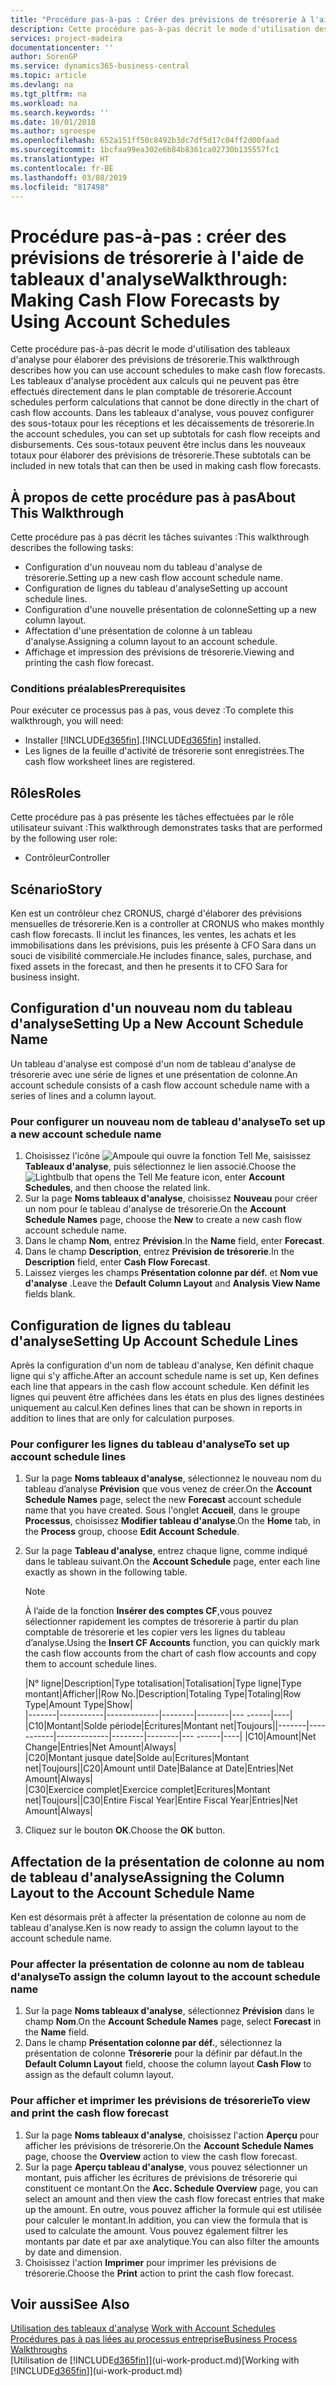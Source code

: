 ```yaml
---
title: "Procédure pas-à-pas : Créer des prévisions de trésorerie à l'aide des tableaux d'analyse | Microsoft Docs"
description: Cette procédure pas-à-pas décrit le mode d'utilisation des tableaux d'analyse pour élaborer des prévisions de trésorerie. Les tableaux d'analyse procèdent aux calculs qui ne peuvent pas être effectués directement dans le plan comptable de trésorerie. Dans les tableaux d'analyse, vous pouvez configurer des sous-totaux pour les réceptions et les décaissements de trésorerie. Ces sous-totaux peuvent être inclus dans les nouveaux totaux pour élaborer des prévisions de trésorerie.
services: project-madeira
documentationcenter: ''
author: SorenGP
ms.service: dynamics365-business-central
ms.topic: article
ms.devlang: na
ms.tgt_pltfrm: na
ms.workload: na
ms.search.keywords: ''
ms.date: 10/01/2018
ms.author: sgroespe
ms.openlocfilehash: 652a151ff50c8492b3dc7df5d17c04ff2d00faad
ms.sourcegitcommit: 1bcfaa99ea302e6b84b8361ca02730b135557fc1
ms.translationtype: HT
ms.contentlocale: fr-BE
ms.lasthandoff: 03/08/2019
ms.locfileid: "817498"
---
```

# <a name="walkthrough-making-cash-flow-forecasts-by-using-account-schedules"></a><span data-ttu-id="11190-106">Procédure pas-à-pas : créer des prévisions de trésorerie à l'aide de tableaux d'analyse</span><span class="sxs-lookup"><span data-stu-id="11190-106">Walkthrough: Making Cash Flow Forecasts by Using Account Schedules</span></span>
<span data-ttu-id="11190-107">Cette procédure pas-à-pas décrit le mode d'utilisation des tableaux d'analyse pour élaborer des prévisions de trésorerie.</span><span class="sxs-lookup"><span data-stu-id="11190-107">This walkthrough describes how you can use account schedules to make cash flow forecasts.</span></span> <span data-ttu-id="11190-108">Les tableaux d'analyse procèdent aux calculs qui ne peuvent pas être effectués directement dans le plan comptable de trésorerie.</span><span class="sxs-lookup"><span data-stu-id="11190-108">Account schedules perform calculations that cannot be done directly in the chart of cash flow accounts.</span></span> <span data-ttu-id="11190-109">Dans les tableaux d'analyse, vous pouvez configurer des sous-totaux pour les réceptions et les décaissements de trésorerie.</span><span class="sxs-lookup"><span data-stu-id="11190-109">In the account schedules, you can set up subtotals for cash flow receipts and disbursements.</span></span> <span data-ttu-id="11190-110">Ces sous-totaux peuvent être inclus dans les nouveaux totaux pour élaborer des prévisions de trésorerie.</span><span class="sxs-lookup"><span data-stu-id="11190-110">These subtotals can be included in new totals that can then be used in making cash flow forecasts.</span></span>  

## <a name="about-this-walkthrough"></a><span data-ttu-id="11190-111">À propos de cette procédure pas à pas</span><span class="sxs-lookup"><span data-stu-id="11190-111">About This Walkthrough</span></span>  
<span data-ttu-id="11190-112">Cette procédure pas à pas décrit les tâches suivantes :</span><span class="sxs-lookup"><span data-stu-id="11190-112">This walkthrough describes the following tasks:</span></span>  

- <span data-ttu-id="11190-113">Configuration d'un nouveau nom du tableau d'analyse de trésorerie.</span><span class="sxs-lookup"><span data-stu-id="11190-113">Setting up a new cash flow account schedule name.</span></span>  
- <span data-ttu-id="11190-114">Configuration de lignes du tableau d'analyse</span><span class="sxs-lookup"><span data-stu-id="11190-114">Setting up account schedule lines.</span></span>  
- <span data-ttu-id="11190-115">Configuration d'une nouvelle présentation de colonne</span><span class="sxs-lookup"><span data-stu-id="11190-115">Setting up a new column layout.</span></span>  
- <span data-ttu-id="11190-116">Affectation d'une présentation de colonne à un tableau d'analyse.</span><span class="sxs-lookup"><span data-stu-id="11190-116">Assigning a column layout to an account schedule.</span></span>  
- <span data-ttu-id="11190-117">Affichage et impression des prévisions de trésorerie.</span><span class="sxs-lookup"><span data-stu-id="11190-117">Viewing and printing the cash flow forecast.</span></span>  

### <a name="prerequisites"></a><span data-ttu-id="11190-118">Conditions préalables</span><span class="sxs-lookup"><span data-stu-id="11190-118">Prerequisites</span></span>  
<span data-ttu-id="11190-119">Pour exécuter ce processus pas à pas, vous devez :</span><span class="sxs-lookup"><span data-stu-id="11190-119">To complete this walkthrough, you will need:</span></span>  

- <span data-ttu-id="11190-120">Installer [!INCLUDE[d365fin](includes/d365fin_md.md)].</span><span class="sxs-lookup"><span data-stu-id="11190-120">[!INCLUDE[d365fin](includes/d365fin_md.md)] installed.</span></span>  
- <span data-ttu-id="11190-121">Les lignes de la feuille d'activité de trésorerie sont enregistrées.</span><span class="sxs-lookup"><span data-stu-id="11190-121">The cash flow worksheet lines are registered.</span></span>  

## <a name="roles"></a><span data-ttu-id="11190-122">Rôles</span><span class="sxs-lookup"><span data-stu-id="11190-122">Roles</span></span>  
<span data-ttu-id="11190-123">Cette procédure pas à pas présente les tâches effectuées par le rôle utilisateur suivant :</span><span class="sxs-lookup"><span data-stu-id="11190-123">This walkthrough demonstrates tasks that are performed by the following user role:</span></span>  

- <span data-ttu-id="11190-124">Contrôleur</span><span class="sxs-lookup"><span data-stu-id="11190-124">Controller</span></span>  

## <a name="story"></a><span data-ttu-id="11190-125">Scénario</span><span class="sxs-lookup"><span data-stu-id="11190-125">Story</span></span>  
<span data-ttu-id="11190-126">Ken est un contrôleur chez CRONUS, chargé d'élaborer des prévisions mensuelles de trésorerie.</span><span class="sxs-lookup"><span data-stu-id="11190-126">Ken is a controller at CRONUS who makes monthly cash flow forecasts.</span></span> <span data-ttu-id="11190-127">Il inclut les finances, les ventes, les achats et les immobilisations dans les prévisions, puis les présente à CFO Sara dans un souci de visibilité commerciale.</span><span class="sxs-lookup"><span data-stu-id="11190-127">He includes finance, sales, purchase, and fixed assets in the forecast, and then he presents it to CFO Sara for business insight.</span></span>  

## <a name="setting-up-a-new-account-schedule-name"></a><span data-ttu-id="11190-128">Configuration d'un nouveau nom du tableau d'analyse</span><span class="sxs-lookup"><span data-stu-id="11190-128">Setting Up a New Account Schedule Name</span></span>  
<span data-ttu-id="11190-129">Un tableau d'analyse est composé d'un nom de tableau d'analyse de trésorerie avec une série de lignes et une présentation de colonne.</span><span class="sxs-lookup"><span data-stu-id="11190-129">An account schedule consists of a cash flow account schedule name with a series of lines and a column layout.</span></span>  

### <a name="to-set-up-a-new-account-schedule-name"></a><span data-ttu-id="11190-130">Pour configurer un nouveau nom de tableau d'analyse</span><span class="sxs-lookup"><span data-stu-id="11190-130">To set up a new account schedule name</span></span>  

1.  <span data-ttu-id="11190-131">Choisissez l'icône ![Ampoule qui ouvre la fonction Tell Me](media/ui-search/search_small.png "Dites-moi ce que vous voulez faire"), saisissez **Tableaux d'analyse**, puis sélectionnez le lien associé.</span><span class="sxs-lookup"><span data-stu-id="11190-131">Choose the ![Lightbulb that opens the Tell Me feature](media/ui-search/search_small.png "Tell me what you want to do") icon, enter **Account Schedules**, and then choose the related link.</span></span>  
2.  <span data-ttu-id="11190-132">Sur la page **Noms tableaux d'analyse**, choisissez **Nouveau** pour créer un nom pour le tableau d'analyse de trésorerie.</span><span class="sxs-lookup"><span data-stu-id="11190-132">On the **Account Schedule Names** page, choose the **New** to create a new cash flow account schedule name.</span></span>  
3.  <span data-ttu-id="11190-133">Dans le champ **Nom**, entrez **Prévision**.</span><span class="sxs-lookup"><span data-stu-id="11190-133">In the **Name** field, enter **Forecast**.</span></span>  
4.  <span data-ttu-id="11190-134">Dans le champ **Description**, entrez **Prévision de trésorerie**.</span><span class="sxs-lookup"><span data-stu-id="11190-134">In the **Description** field, enter **Cash Flow Forecast**.</span></span>  
5.  <span data-ttu-id="11190-135">Laissez vierges les champs **Présentation colonne par déf.** et **Nom vue d'analyse** .</span><span class="sxs-lookup"><span data-stu-id="11190-135">Leave the **Default Column Layout** and **Analysis View Name** fields blank.</span></span>  

## <a name="setting-up-account-schedule-lines"></a><span data-ttu-id="11190-136">Configuration de lignes du tableau d'analyse</span><span class="sxs-lookup"><span data-stu-id="11190-136">Setting Up Account Schedule Lines</span></span>  
<span data-ttu-id="11190-137">Après la configuration d'un nom de tableau d'analyse, Ken définit chaque ligne qui s'y affiche.</span><span class="sxs-lookup"><span data-stu-id="11190-137">After an account schedule name is set up, Ken defines each line that appears in the cash flow account schedule.</span></span> <span data-ttu-id="11190-138">Ken définit les lignes qui peuvent être affichées dans les états en plus des lignes destinées uniquement au calcul.</span><span class="sxs-lookup"><span data-stu-id="11190-138">Ken defines lines that can be shown in reports in addition to lines that are only for calculation purposes.</span></span>  

### <a name="to-set-up-account-schedule-lines"></a><span data-ttu-id="11190-139">Pour configurer les lignes du tableau d'analyse</span><span class="sxs-lookup"><span data-stu-id="11190-139">To set up account schedule lines</span></span>  

1.  <span data-ttu-id="11190-140">Sur la page **Noms tableaux d'analyse**, sélectionnez le nouveau nom du tableau d’analyse **Prévision** que vous venez de créer.</span><span class="sxs-lookup"><span data-stu-id="11190-140">On the **Account Schedule Names** page, select the new **Forecast** account schedule name that you have created.</span></span> <span data-ttu-id="11190-141">Sous l'onglet **Accueil**, dans le groupe **Processus**, choisissez **Modifier tableau d'analyse**.</span><span class="sxs-lookup"><span data-stu-id="11190-141">On the **Home** tab, in the **Process** group, choose **Edit Account Schedule**.</span></span>  
2.  <span data-ttu-id="11190-142">Sur la page **Tableau d'analyse**, entrez chaque ligne, comme indiqué dans le tableau suivant.</span><span class="sxs-lookup"><span data-stu-id="11190-142">On the **Account Schedule** page, enter each line exactly as shown in the following table.</span></span>  

    > [!NOTE]  
    >  <span data-ttu-id="11190-143">À l’aide de la fonction **Insérer des comptes CF**,vous pouvez sélectionner rapidement les comptes de trésorerie à partir du plan comptable de trésorerie et les copier vers les lignes du tableau d’analyse.</span><span class="sxs-lookup"><span data-stu-id="11190-143">Using the **Insert CF Accounts** function, you can quickly mark the cash flow accounts from the chart of cash flow accounts and copy them to account schedule lines.</span></span>  

    <span data-ttu-id="11190-144">|N° ligne|Description|Type totalisation|Totalisation|Type ligne|Type montant|Afficher|</span><span class="sxs-lookup"><span data-stu-id="11190-144">|Row No.|Description|Totaling Type|Totaling|Row Type|Amount Type|Show|</span></span>  
    <span data-ttu-id="11190-145">|-------|-----------|-------------|--------|--------|---  ------|----| |C10|Montant|Solde période|Écritures|Montant net|Toujours|</span><span class="sxs-lookup"><span data-stu-id="11190-145">|-------|-----------|-------------|--------|--------|---  ------|----| |C10|Amount|Net Change|Entries|Net Amount|Always|</span></span>  
    <span data-ttu-id="11190-146">|C20|Montant jusque date|Solde au|Ecritures|Montant net|Toujours|</span><span class="sxs-lookup"><span data-stu-id="11190-146">|C20|Amount until Date|Balance at Date|Entries|Net Amount|Always|</span></span>  
    <span data-ttu-id="11190-147">|C30|Exercice complet|Exercice complet|Ecritures|Montant net|Toujours|</span><span class="sxs-lookup"><span data-stu-id="11190-147">|C30|Entire Fiscal Year|Entire Fiscal Year|Entries|Net Amount|Always|</span></span>  

4.  <span data-ttu-id="11190-148">Cliquez sur le bouton **OK**.</span><span class="sxs-lookup"><span data-stu-id="11190-148">Choose the **OK** button.</span></span>  

## <a name="assigning-the-column-layout-to-the-account-schedule-name"></a><span data-ttu-id="11190-149">Affectation de la présentation de colonne au nom de tableau d'analyse</span><span class="sxs-lookup"><span data-stu-id="11190-149">Assigning the Column Layout to the Account Schedule Name</span></span>  
<span data-ttu-id="11190-150">Ken est désormais prêt à affecter la présentation de colonne au nom de tableau d'analyse.</span><span class="sxs-lookup"><span data-stu-id="11190-150">Ken is now ready to assign the column layout to the account schedule name.</span></span>  

### <a name="to-assign-the-column-layout-to-the-account-schedule-name"></a><span data-ttu-id="11190-151">Pour affecter la présentation de colonne au nom de tableau d'analyse</span><span class="sxs-lookup"><span data-stu-id="11190-151">To assign the column layout to the account schedule name</span></span>  

1.  <span data-ttu-id="11190-152">Sur la page **Noms tableaux d'analyse**, sélectionnez **Prévision** dans le champ **Nom**.</span><span class="sxs-lookup"><span data-stu-id="11190-152">On the **Account Schedule Names** page, select **Forecast** in the **Name** field.</span></span>  
2.  <span data-ttu-id="11190-153">Dans le champ **Présentation colonne par déf.**, sélectionnez la présentation de colonne **Trésorerie** pour la définir par défaut.</span><span class="sxs-lookup"><span data-stu-id="11190-153">In the **Default Column Layout** field, choose the column layout **Cash Flow** to assign as the default column layout.</span></span>  

### <a name="to-view-and-print-the-cash-flow-forecast"></a><span data-ttu-id="11190-154">Pour afficher et imprimer les prévisions de trésorerie</span><span class="sxs-lookup"><span data-stu-id="11190-154">To view and print the cash flow forecast</span></span>  
1.  <span data-ttu-id="11190-155">Sur la page **Noms tableaux d'analyse**, choisissez l'action **Aperçu** pour afficher les prévisions de trésorerie.</span><span class="sxs-lookup"><span data-stu-id="11190-155">On the **Account Schedule Names** page, choose the **Overview** action to view the cash flow forecast.</span></span>  
2.  <span data-ttu-id="11190-156">Sur la page **Aperçu tableau d'analyse**, vous pouvez sélectionner un montant, puis afficher les écritures de prévisions de trésorerie qui constituent ce montant.</span><span class="sxs-lookup"><span data-stu-id="11190-156">On the **Acc. Schedule Overview** page, you can select an amount and then view the cash flow forecast entries that make up the amount.</span></span> <span data-ttu-id="11190-157">En outre, vous pouvez afficher la formule qui est utilisée pour calculer le montant.</span><span class="sxs-lookup"><span data-stu-id="11190-157">In addition, you can view the formula that is used to calculate the amount.</span></span> <span data-ttu-id="11190-158">Vous pouvez également filtrer les montants par date et par axe analytique.</span><span class="sxs-lookup"><span data-stu-id="11190-158">You can also filter the amounts by date and dimension.</span></span>  
3.  <span data-ttu-id="11190-159">Choisissez l'action **Imprimer** pour imprimer les prévisions de trésorerie.</span><span class="sxs-lookup"><span data-stu-id="11190-159">Choose the **Print** action to print the cash flow forecast.</span></span>  

## <a name="see-also"></a><span data-ttu-id="11190-160">Voir aussi</span><span class="sxs-lookup"><span data-stu-id="11190-160">See Also</span></span>  
 <span data-ttu-id="11190-161">[Utilisation des tableaux d'analyse](bi-how-work-account-schedule.md) </span><span class="sxs-lookup"><span data-stu-id="11190-161">[Work with Account Schedules](bi-how-work-account-schedule.md) </span></span>  
 [<span data-ttu-id="11190-162">Procédures pas à pas liées au processus entreprise</span><span class="sxs-lookup"><span data-stu-id="11190-162">Business Process Walkthroughs</span></span>](walkthrough-business-process-walkthroughs.md)  
 <span data-ttu-id="11190-163">[Utilisation de [!INCLUDE[d365fin](includes/d365fin_md.md)]](ui-work-product.md)</span><span class="sxs-lookup"><span data-stu-id="11190-163">[Working with [!INCLUDE[d365fin](includes/d365fin_md.md)]](ui-work-product.md)</span></span>
